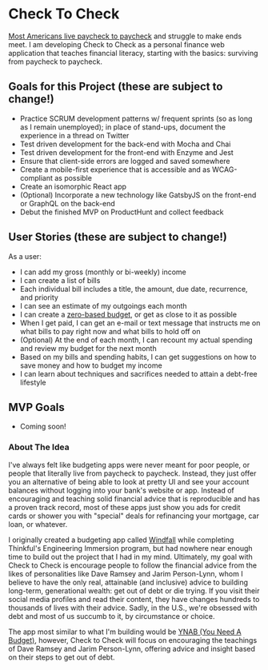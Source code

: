# Check To Check
[Most Americans live paycheck to paycheck](https://www.cnbc.com/2017/08/24/most-americans-live-paycheck-to-paycheck.html) and struggle to make ends meet. I am developing Check to Check as a personal finance web application that teaches financial literacy, starting with the basics: surviving from paycheck to paycheck. 

## Goals for this Project (these are subject to change!)
- Practice SCRUM development patterns w/ frequent sprints (so as long as I remain unemployed); in place of stand-ups, document the experience in a thread on Twitter
- Test driven development for the back-end with Mocha and Chai
- Test driven development for the front-end with Enzyme and Jest
- Ensure that client-side errors are logged and saved somewhere
- Create a mobile-first experience that is accessible and as WCAG-compliant as possible
- Create an isomorphic React app
- (Optional) Incorporate a new technology like GatsbyJS on the front-end or GraphQL on the back-end
- Debut the finished MVP on ProductHunt and collect feedback

## User Stories (these are subject to change!)
As a user:
- I can add my gross (monthly or bi-weekly) income
- I can create a list of bills
- Each individual bill includes a title, the amount, due date, recurrence, and priority
- I can see an estimate of my outgoings each month
- I can create a [zero-based budget](https://www.daveramsey.com/blog/zero-based-budget-what-why), or get as close to it as possible
- When I get paid, I can get an e-mail or text message that instructs me on what bills to pay right now and what bills to hold off on
- (Optional) At the end of each month, I can recount my actual spending and review my budget for the next month
- Based on my bills and spending habits, I can get suggestions on how to save money and how to budget my income
- I can learn about techniques and sacrifices needed to attain a debt-free lifestyle

## MVP Goals
- Coming soon!

### About The Idea
I've always felt like budgeting apps were never meant for poor people, or people that literally live from paycheck to paycheck. Instead, they just offer you an alternative of being able to look at pretty UI and see your account balances without logging into your bank's website or app. Instead of encouraging and teaching solid financial advice that is reproducible and has a proven track record, most of these apps just show you ads for credit cards or shower you with "special" deals for refinancing your mortgage, car loan, or whatever.

I originally created a budgeting app called [Windfall](https://windfall-app.netlify.com/) while completing Thinkful's Engineering Immersion program, but had nowhere near enough time to build out the project that I had in my mind. Ultimately, my goal with Check to Check is encourage people to follow the financial advice from the likes of personalities like Dave Ramsey and Jarim Person-Lynn, whom I believe to have the only real, attainable (and inclusive) advice to building long-term, generational wealth: get out of debt or die trying. If you visit their social media profiles and read their content, they have changes hundreds to thousands of lives with their advice. Sadly, in the U.S., we're obsessed with debt and most of us succumb to it, by circumstance or choice. 

The app most similar to what I'm building would be [YNAB (You Need A Budget)](https://www.youneedabudget.com/), however, Check to Check will focus on encouraging the teachings of Dave Ramsey and Jarim Person-Lynn, offering advice and insight based on their steps to get out of debt.
